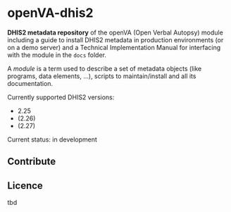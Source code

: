 # openVA-dhis2

**DHIS2 metadata repository** of the openVA (Open Verbal Autopsy) module including a guide to install DHIS2 metadata in production environments (or on a demo server) and a Technical Implementation Manual for interfacing with the module in the `docs` folder.

A _module_ is a term used to describe a set of metadata objects (like programs, data elements, ...), scripts to maintain/install and all its documentation.

Currently supported DHIS2 versions:

- 2.25
- (2.26)
- (2.27)

Current status: in development

## Contribute

## Licence
tbd
